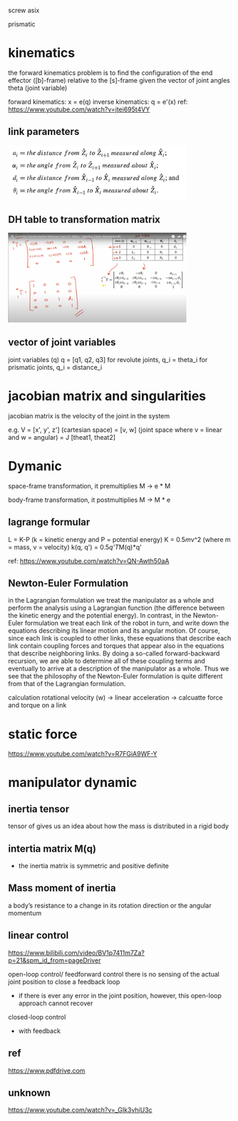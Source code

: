 screw asix

prismatic

# kinematics

the forward kinematics problem is to find the configuration of the end effector ([b]-frame) relative to the [s]-frame given the vector of joint angles theta (joint variable)

forward kinematics: x = e(q)
inverse kinematics: q = e'(x)
ref: https://www.youtube.com/watch?v=jtei695t4VY

## link parameters

<img src="diagrams/diagram-4.png" alt="drawing" width="400"/>

## DH table to transformation matrix

<img src="diagrams/diagram-3.png" alt="drawing" width="400"/>

## vector of joint variables

joint variables (q)
q = [q1, q2, q3]
for revolute joints, q_i = theta_i
for prismatic joints, q_i = distance_i

# jacobian matrix and singularities

jacobian matrix is the velocity of the joint in the system

e.g. V = [x', y', z'] (cartesian space) = [v, w] (joint space where v = linear and w = angular) = J [theat1, theat2]

# Dymanic

space-frame transformation, it premultiplies M -> e \* M

body-frame transformation, it postmultiplies M -> M \* e

## lagrange formular

L = K-P (k = kinetic energy and P = potential energy)
K = 0.5*m*v^2 (where m = mass, v = velocity)
k(q, q') = 0.5*q'T*M(q)\*q'

ref: https://www.youtube.com/watch?v=QN-Awth50aA

## Newton-Euler Formulation

in the Lagrangian formulation we treat the manipulator as
a whole and perform the analysis using a Lagrangian function (the difference between the
kinetic energy and the potential energy). In contrast, in the Newton-Euler formulation we
treat each link of the robot in turn, and write down the equations describing its linear motion
and its angular motion. Of course, since each link is coupled to other links, these equations
that describe each link contain coupling forces and torques that appear also in the equations
that describe neighboring links. By doing a so-called forward-backward recursion, we are
able to determine all of these coupling terms and eventually to arrive at a description of the
manipulator as a whole. Thus we see that the philosophy of the Newton-Euler formulation
is quite different from that of the Lagrangian formulation.

calculation rotational velocity (w) -> linear acceleration -> calcuatte force and torque on a link

# static force

https://www.youtube.com/watch?v=R7FGiA9WF-Y

# manipulator dynamic

## inertia tensor

tensor of gives us an idea about how the mass is distributed in a rigid body

## intertia matrix M(q)

- the inertia matrix is symmetric and positive definite

## Mass moment of inertia

a body’s resistance to a change in its rotation direction or the angular momentum

## linear control

https://www.bilibili.com/video/BV1p7411m7Za?p=21&spm_id_from=pageDriver

open-loop control/ feedforward control
there is no sensing of the actual joint position to close a feedback loop

- if there is ever any error in the joint position, however, this open-loop approach cannot recover

closed-loop control

- with feedback

## ref

https://www.pdfdrive.com

## unknown

https://www.youtube.com/watch?v=_GIk3vhiU3c
